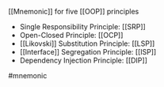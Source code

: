 [[Mnemonic]] for five [[OOP]] principles

- Single Responsibility Principle: [[SRP]]
- Open-Closed Principle: [[OCP]]
- [[Likovski]] Substitution Principle: [[LSP]]
- [[Interface]] Segregation Principle: [[ISP]]
- Dependency Injection Principle: [[DIP]]

#mnemonic
